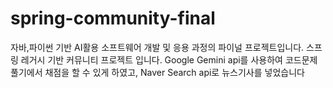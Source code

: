 # spring-community-final
자바,파이썬 기반 AI활용 소프트웨어 개발 및 응용 과정의 파이널 프로젝트입니다. 스프링 레거시 기반 커뮤니티 프로젝트 입니다.
Google Gemini api를 사용하여 코드문제 풀기에서 채점을 할 수 있게 하였고,
Naver Search api로 뉴스기사를 넣었습니다
